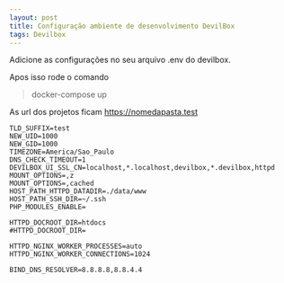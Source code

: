 ```yaml
---
layout: post
title: Configuração ambiente de desenvolvimento DevilBox
tags: Devilbox
---
```

Adicione as configurações no seu arquivo .env do devilbox.

Apos isso rode o comando 

> docker-compose up

As url dos projetos ficam https://nomedapasta.test

```
TLD_SUFFIX=test
NEW_UID=1000
NEW_GID=1000
TIMEZONE=America/Sao_Paulo
DNS_CHECK_TIMEOUT=1
DEVILBOX_UI_SSL_CN=localhost,*.localhost,devilbox,*.devilbox,httpd
MOUNT_OPTIONS=,z
MOUNT_OPTIONS=,cached
HOST_PATH_HTTPD_DATADIR=./data/www
HOST_PATH_SSH_DIR=~/.ssh
PHP_MODULES_ENABLE=

HTTPD_DOCROOT_DIR=htdocs
#HTTPD_DOCROOT_DIR=

HTTPD_NGINX_WORKER_PROCESSES=auto
HTTPD_NGINX_WORKER_CONNECTIONS=1024

BIND_DNS_RESOLVER=8.8.8.8,8.8.4.4
```
